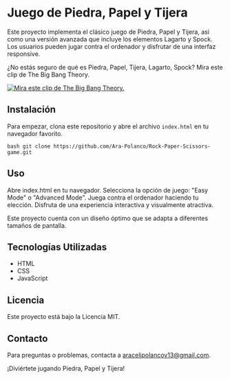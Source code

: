 # Juego de Piedra, Papel y Tijera

Este proyecto implementa el clásico juego de Piedra, Papel y Tijera, así como una versión avanzada que incluye los elementos Lagarto y Spock. Los usuarios pueden jugar contra el ordenador y disfrutar de una interfaz responsive.

¿No estás seguro de qué es Piedra, Papel, Tijera, Lagarto, Spock? Mira este clip de The Big Bang Theory.

[![Mira este clip de The Big Bang Theory.](https://img.youtube.com/vi/iSHPVCBsnLw/0.jpg)](https://www.youtube.com/watch?v=iSHPVCBsnLw) 

## Instalación

Para empezar, clona este repositorio y abre el archivo `index.html` en tu navegador favorito.

``bash
git clone https://github.com/Ara-Polanco/Rock-Paper-Scissors-game.git ``

## Uso
Abre index.html en tu navegador.
Selecciona la opción de juego: "Easy Mode" o "Advanced Mode".
Juega contra el ordenador haciendo tu elección.
Disfruta de una experiencia interactiva y visualmente atractiva.

Este proyecto cuenta con un diseño óptimo que se adapta a diferentes tamaños de pantalla.

## Tecnologías Utilizadas
- HTML
- CSS
- JavaScript

## Licencia
Este proyecto está bajo la Licencia MIT.

## Contacto
Para preguntas o problemas, contacta a aracelipolancov13@gmail.com.

¡Diviértete jugando Piedra, Papel y Tijera!

